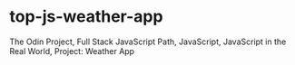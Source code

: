 # top-js-weather-app
The Odin Project, Full Stack JavaScript Path, JavaScript, JavaScript in the Real World, Project: Weather App
